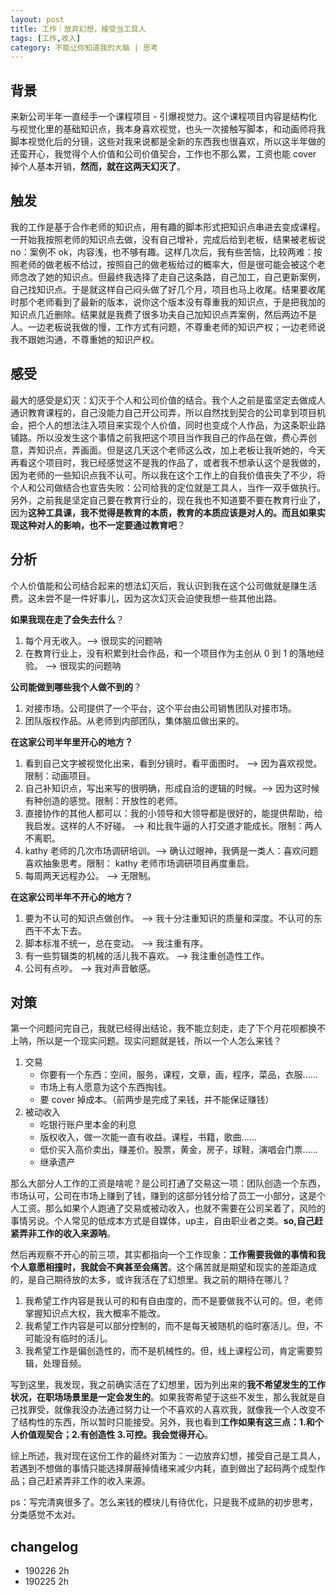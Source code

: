```yaml
---
layout: post
title: 工作｜放弃幻想，接受当工具人
tags: [工作,收入]
category: 不能让你知道我的大脑 | 思考
---
```


## 背景
来新公司半年一直经手一个课程项目 - 引爆视觉力。这个课程项目内容是结构化与视觉化里的基础知识点，我本身喜欢视觉，也头一次接触写脚本，和动画师将我脚本视觉化后的分镜，这些对我来说都是全新的东西我也很喜欢，所以这半年做的还蛮开心，我觉得个人价值和公司价值契合，工作也不那么累，工资也能 cover 掉个人基本开销，**然而，就在这两天幻灭了**。

## 触发
我的工作是基于合作老师的知识点，用有趣的脚本形式把知识点串进去变成课程。一开始我按照老师的知识点去做，没有自己增补，完成后给到老板，结果被老板说 no：案例不 ok，内容浅，也不够有趣。这样几次后，我有些苦恼，比较两难：按照老师的做老板不给过，按照自己的做老板给过的概率大，但是很可能会被这个老师念改了她的知识点。但最终我选择了走自己这条路，自己加工，自己更新案例，自己找知识点。于是就这样自己闷头做了好几个月，项目也马上收尾。结果要收尾时那个老师看到了最新的版本，说你这个版本没有尊重我的知识点，于是把我加的知识点几近删除。结果就是我费了很多功夫自己加知识点弄案例，然后两边不是人。一边老板说我做的慢，工作方式有问题，不尊重老师的知识产权；一边老师说我不跟她沟通，不尊重她的知识产权。

## 感受

最大的感受是幻灭：幻灭于个人和公司价值的结合。我个人之前是蛮坚定去做成人通识教育课程的，自己没能力自己开公司弄，所以自然找到契合的公司拿到项目机会，把个人的想法注入项目来实现个人价值，同时也变成个人作品，为这条职业路铺路。所以没发生这个事情之前我把这个项目当作我自己的作品在做，费心弄创意，弄知识点，弄画面。但是这几天这个老师这么改，加上老板让我听她的，今天再看这个项目时，我已经感觉这不是我的作品了，或者我不想承认这个是我做的，因为老师的一些知识点我不认可。所以我在这个工作上的自我价值丧失了不少，将个人和公司做结合也宣告失败：公司给我的定位就是工具人，当作一双手做执行。另外，之前我是坚定自己要在教育行业的，现在我也不知道要不要在教育行业了，因为**这种工具课，我不觉得是教育的本质，教育的本质应该是对人的。而且如果实现这种对人的影响，也不一定要通过教育吧**？

## 分析

个人价值能和公司结合起来的想法幻灭后，我认识到我在这个公司做就是赚生活费。这未尝不是一件好事儿，因为这次幻灭会迫使我想一些其他出路。

**如果我现在走了会失去什么**？
1. 每个月无收入。--> 很现实的问题呐
2. 在教育行业上，没有积累到社会作品，和一个项目作为主创从 0 到 1 的落地经验。 --> 很现实的问题呐

**公司能做到哪些我个人做不到的**？
1. 对接市场。公司提供了一个平台，这个平台由公司销售团队对接市场。
2. 团队版权作品。从老师到内部团队，集体脑瓜做出来的。

**在这家公司半年里开心的地方？**
1. 看到自己文字被视觉化出来，看到分镜时，看平面图时。 --> 因为喜欢视觉。限制：动画项目。
2. 自己补知识点，写出来写的很明确，形成自洽的逻辑的时候。--> 因为这时候有种创造的感觉。限制：开放性的老师。
3. 直接协作的其他人都可以：我的小领导和大领导都是很好的，能提供帮助，给我启发。这样的人不好碰。 --> 和比我牛逼的人打交道才能成长。限制：两人不离职。
4. kathy 老师的几次市场调研培训。--> 确认过眼神，我俩是一类人：喜欢问题喜欢抽象思考。限制： kathy 老师市场调研项目再度重启。
5. 每周两天远程办公。 --> 无限制。

**在这家公司半年不开心的地方？**
1. 要为不认可的知识点做创作。 --> 我十分注重知识的质量和深度。不认可的东西干不太下去。
2. 脚本标准不统一，总在变动。 --> 我注重有序。
3. 有一些剪辑类的机械的活儿我不喜欢。 --> 我注重创造性工作。
4. 公司有点吵。 --> 我对声音敏感。

## 对策
第一个问题问完自己，我就已经得出结论，我不能立刻走，走了下个月花呗都换不上呐，所以是一个现实问题。现实问题就是钱，所以一个人怎么来钱？

1. 交易 
   - 你要有一个东西：空间，服务，课程，文章，画，程序，菜品，衣服......
   - 市场上有人愿意为这个东西掏钱。
   - 要 cover 掉成本。（前两步是完成了来钱，并不能保证赚钱）
2. 被动收入
   - 吃银行账户里本金的利息
   - 版权收入，做一次能一直有收益。课程，书籍，歌曲......
   - 低价买入高价卖出，赚差价。股票，黄金，房子，球鞋，演唱会门票......
   -  继承遗产

那么大部分人工作的工资是啥呢？是公司打通了交易这一项：团队创造一个东西，市场认可，公司在市场上赚到了钱，赚到的这部分钱分给了员工一小部分，这是个人工资。那么如果个人跑通了交易或被动收入，也就不需要在公司呆着了，风险的事情另说。个人常见的低成本方式是自媒体，up主，自由职业者之类。**so,自己赶紧弄非工作的收入来源呐**。

然后再观察不开心的前三项，其实都指向一个工作现象：**工作需要我做的事情和我个人意愿相撞时，我就会不爽甚至会痛苦**。这个痛苦就是期望和现实的差距造成的，是自己期待放的太多，或许我活在了幻想里。我之前的期待在哪儿？

1. 我希望工作内容是我认可的和有自由度的，而不是要做我不认可的。但，老师掌握知识点大权，我大概率不能改。
2. 我希望工作内容是可以部分控制的，而不是每天被随机的临时塞活儿。但，不可能没有临时的活儿。
3. 我希望工作是偏创造性的，而不是机械性的。但，线上课程公司，肯定需要剪辑，处理音频。

写到这里，我发现，我之前确实活在了幻想里，因为列出来的**我不希望发生的工作状况，在职场场景里是一定会发生的**。如果我寄希望于这些不发生，那么我就是自己找罪受，就像我没办法通过努力让一个不喜欢的人喜欢我，就像我一个人改变不了结构性的东西，所以暂时只能接受。另外，我也看到**工作如果有这三点：1.和个人价值观契合；2.有创造性 3.可控。我会觉得开心**。

综上所述，我对现在这份工作的最终对策为：一边放弃幻想，接受自己是工具人，若遇到不想做的事情只能选择屏蔽掉情绪来减少内耗，直到做出了起码两个成型作品；自己赶紧弄非工作的收入来源。

ps：写完清爽很多了。怎么来钱的模块儿有待优化，只是我不成熟的初步思考，分类感觉不太对。

## changelog
- 190226 2h 
- 190225 2h 
